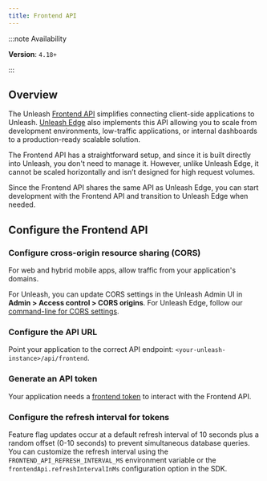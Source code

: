 ```yaml
---
title: Frontend API
---
```


:::note Availability

**Version**: `4.18+`

:::

## Overview

The Unleash [Frontend API](/reference/api/unleash/frontend-api) simplifies connecting client-side applications to Unleash. [Unleash Edge](https://docs.getunleash.io/reference/unleash-edge) also implements this API allowing you to scale from development environments, low-traffic applications, or internal dashboards to a production-ready scalable solution.

The Frontend API has a straightforward setup, and since it is built directly into Unleash, you don't need to manage it. However, unlike Unleash Edge, it cannot be scaled horizontally and isn’t designed for high request volumes.

Since the Frontend API shares the same API as Unleash Edge, you can start development with the Frontend API and transition to Unleash Edge when needed.

## Configure the Frontend API

### Configure cross-origin resource sharing (CORS)

For web and hybrid mobile apps, allow traffic from your application's domains.

For Unleash, you can update CORS settings in the Unleash Admin UI in **Admin > Access control > CORS origins**. For Unleash Edge, follow our [command-line for CORS settings](https://github.com/Unleash/unleash-edge/blob/243cfbdf2ef5f78a7312db6cc688cc74b7d5f318/CLI.md).

### Configure the API URL

Point your application to the correct API endpoint: `<your-unleash-instance>/api/frontend`.

### Generate an API token

Your application needs a [frontend token](../reference/api-tokens-and-client-keys.mdx#frontend-tokens) to interact with the Frontend API.

### Configure the refresh interval for tokens

Feature flag updates occur at a default refresh interval of 10 seconds plus a random offset (0-10 seconds) to prevent simultaneous database queries. You can customize the refresh interval using the `FRONTEND_API_REFRESH_INTERVAL_MS` environment variable or the `frontendApi.refreshIntervalInMs` configuration option in the SDK.
